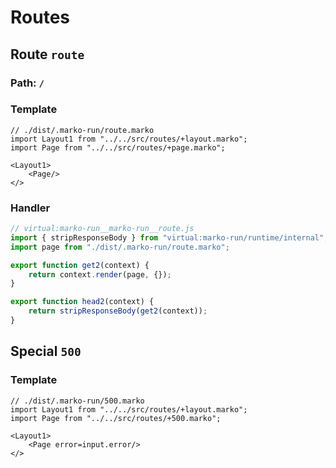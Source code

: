 # Routes

## Route ``route``
### Path: ``/``
### Template
```marko
// ./dist/.marko-run/route.marko
import Layout1 from "../../src/routes/+layout.marko";
import Page from "../../src/routes/+page.marko";

<Layout1>
	<Page/>
</>
```
### Handler
```js
// virtual:marko-run__marko-run__route.js
import { stripResponseBody } from "virtual:marko-run/runtime/internal";
import page from "./dist/.marko-run/route.marko";

export function get2(context) {
	return context.render(page, {});
}

export function head2(context) {
	return stripResponseBody(get2(context));
}
```


## Special `500`
### Template
```marko
// ./dist/.marko-run/500.marko
import Layout1 from "../../src/routes/+layout.marko";
import Page from "../../src/routes/+500.marko";

<Layout1>
	<Page error=input.error/>
</>
```
